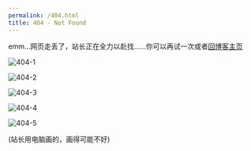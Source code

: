 ```yaml
---
permalink: /404.html
title: 404 - Not Found
---
```


emm...网页走丢了，站长正在全力以赴找……你可以再试一次或者[回博客主页](https://macwinlin.github.io)

![404-1](https://user-images.githubusercontent.com/82391092/129473279-f0367b74-bc3b-4602-81c5-89c35cb79a37.png)

![404-2](https://user-images.githubusercontent.com/88317432/136217191-4e94b2b4-b566-40f7-bedc-28d85f56b6ed.png)

![404-3](https://user-images.githubusercontent.com/88317432/136217272-398e578a-5f55-4e7a-a878-be84aec9f903.png)

![404-4](https://user-images.githubusercontent.com/82391092/129473589-4e454bf0-f8c7-4c4d-b304-247029443f8b.png)

![404-5](https://user-images.githubusercontent.com/88317432/136217238-5a99eec8-c47e-4aac-ac3a-139560c048a9.png)

(站长用电脑画的，画得可能不好)
